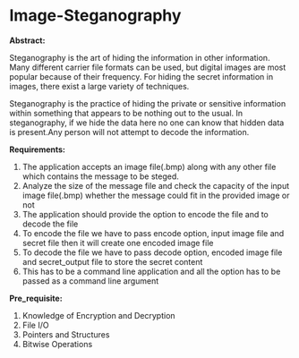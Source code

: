 # Image-Steganography
**Abstract:**

  Steganography is the art of hiding the information in other information. Many different carrier file formats can be used, but digital images are most popular because of their frequency. For hiding the secret information in images, there exist a large variety of techniques.

  Steganography is the practice of hiding the private or sensitive information within something that appears to be nothing out to the usual. In steganography, if we hide the data here no one can know that hidden data is present.Any person will not attempt to decode the information.

**Requirements:**
1. The application accepts an image file(.bmp) along with any other file which contains the message to be steged.
2. Analyze the size of the message file and check the capacity of the input image file(.bmp) whether the message could fit in the provided image or not
3. The application should provide the option to encode the file and to decode the file
4. To encode the file we have to pass encode option, input image file and secret file then it will create one encoded image file
5. To decode the file we have to pass decode option, encoded image file and secret_output file to store the secret content
6. This has to be a command line application and all the option has to be passed as a command line argument

**Pre_requisite:**
1. Knowledge of Encryption and Decryption
2. File I/O
3. Pointers and Structures
4. Bitwise Operations
